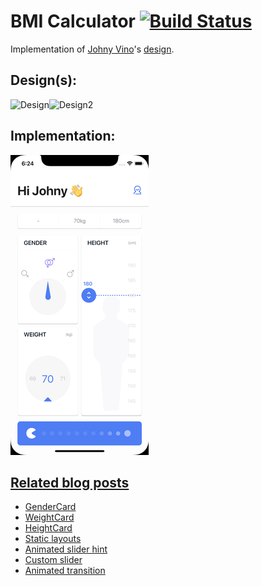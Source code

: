 # BMI Calculator [![Build Status](https://travis-ci.org/MarcinusX/bmi_calculator.svg?branch=master)](https://travis-ci.org/MarcinusX/bmi_calculator)

Implementation of [Johny Vino](https://dribbble.com/johnyvino)'s [design](https://dribbble.com/shots/3558444-BMI-Calculator).
## Design(s):
![Design](https://marcinszalek.pl/wp-content/uploads/2018/11/ezgif.com-resize.gif)![Design2](https://cdn.dribbble.com/users/997070/screenshots/5033686/johnyvino_upload_4x.png)
## Implementation:
![Implementation](final_result.gif)

## [Related blog posts](https://marcinszalek.pl/tag/bmi-calculator/)
* [GenderCard](https://marcinszalek.pl/flutter/bmi-calculator-gender/)
* [WeightCard](https://marcinszalek.pl/flutter/bmi-calculator-weight/)
* [HeightCard](https://marcinszalek.pl/flutter/bmi-calculator-height/)
* [Static layouts](https://marcinszalek.pl/flutter/bmi-calculator-layouts/)
* [Animated slider hint](https://marcinszalek.pl/flutter/bmi-calculator-animated-slider-hint/)
* [Custom slider](https://marcinszalek.pl/flutter/bmi-calculator-custom-slider/)
* [Animated transition](https://marcinszalek.pl/flutter/bmi-calculator-in-flutter-part-7-animated-transition/)
